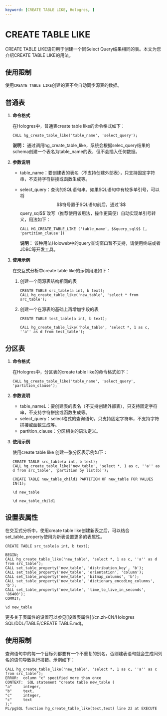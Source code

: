 ```yaml
---
keyword: [CREATE TABLE LIKE, Hologres, ]
---
```


# CREATE TABLE LIKE

CREATE TABLE LIKE语句用于创建一个同Select Query结果相同的表。本文为您介绍CREATE TABLE LIKE的用法。

## 使用限制

使用`CREATE TABLE LIKE`创建的表不会自动同步源表的数据。

## 普通表

1.  **命令格式**

    在Hologres中，普通表create table like的命令格式如下：

    ```
    CALL hg_create_table_like('table_name', 'select_query');
    ```

    **说明：** 通过调用hg\_create\_table\_like，系统会根据selec\_query结果的schema创建一个表名为table\_name的表，但不会插入任何数据。

2.  **参数说明**
    -   table\_name：要创建表的表名（不支持创建外部表），只支持固定字符串，不支持字符拼接或函数生成等。
    -   select\_query：查询的SQL语句串。如果SQL语句中有较多单引号，可以将$$符号置于SQL语句前后，通过`$$query_sql$$`改写（推荐使用该用法，操作更简便）自动实现单引号转义，用法如下：

        ```
        CALL HG_CREATE_TABLE_LIKE ('table_name', $$query_sql$$ [, 'partition_clause'])
        ```

        **说明：** 该种用法Holoweb中的query查询窗口暂不支持，请使用终端或者JDBC等开发工具。

3.  **使用示例**

    在交互式分析中create table like的示例用法如下：

    1.  创建一个同源表结构相同的表

        ```
        CREATE TABLE src_table(a int, b text);
        CALL hg_create_table_like('new_table', 'select * from src_table');
        ```

    2.  创建一个在源表的基础上再增加字段的表

        ```
        CREATE TABLE test_table(a int, b text);
        
        CALL hg_create_table_like('holo_table', 'select *, 1 as c, ''a'' as d from test_table');
        ```


## 分区表

1.  **命令格式**

    在Hologres中，分区表的create table like的命令格式如下：

    ```
    CALL hg_create_table_like('table_name', 'select_query', 'partition_clause');
    ```

2.  **参数说明**
    -   table\_nameL：要创建表的表名（不支持创建外部表），只支持固定字符串，不支持字符拼接或函数生成等。
    -   select\_query：select格式的查询语句。只支持固定字符串，不支持字符拼接或函数生成等。
    -   partition\_clause：分区相关的语法定义。
3.  **使用示例**

    使用create table like 创建一张分区表示例如下：

    ```
    CREATE TABLE src_table(a int, b text);
    CALL hg_create_table_like('new_table', 'select *, 1 as c, ''a'' as d from src_table', 'partition by list(b)');
    
    CREATE TABLE new_table_child1 PARTITION OF new_table FOR VALUES IN(1);
    
    \d new_table
    
    \d new_table_child1 
    ```


## 设置表属性

在交互式分析中，使用create table like创建新表之后，可以结合set\_table\_property使用为新表设置更多的表属性。

```
CREATE TABLE src_table(a int, b text);

BEGIN;
CALL hg_create_table_like('new_table', 'select *, 1 as c, ''a'' as d from src_table');
CALL set_table_property('new_table', 'distribution_key', 'b');
CALL set_table_property('new_table', 'orientation', 'column');
CALL set_table_property('new_table', 'bitmap_columns', 'b');
CALL set_table_property('new_table', 'dictionary_encoding_columns', 'b');
CALL set_table_property('new_table', 'time_to_live_in_seconds', '86400');
COMMIT;

\d new_table
```

更多关于表属性的设置可以参见[设置表属性](/cn.zh-CN/Hologres SQL/DDL/TABLE/CREATE TABLE.md)。

## 使用限制

查询语句中的每一个目标列都要有一个不重复的别名，否则建表语句就会生成同列名的语句导致执行报错。示例如下：

```
CALL hg_create_table_like('new_table', 'select *, 1 as c, ''a'' as c from src_table');
ERROR:  column "c" specified more than once
CONTEXT:  SQL statement "create table new_table (
"a"     integer,
"b"     text,
"c"     integer,
"c"     text
);"
PL/pgSQL function hg_create_table_like(text,text) line 22 at EXECUTE
```

